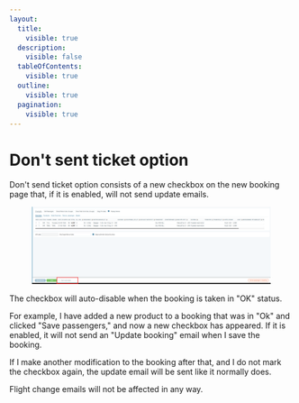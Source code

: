 ```yaml
---
layout:
  title:
    visible: true
  description:
    visible: false
  tableOfContents:
    visible: true
  outline:
    visible: true
  pagination:
    visible: true
---
```


# Don't sent ticket option

Don't send ticket option consists of a new checkbox on the new booking page that, if it is enabled, will not send update emails.&#x20;

<figure><img src="../../.gitbook/assets/image (2) (1) (1) (1) (1) (1) (1) (1) (1) (1) (1) (1) (1) (1) (1) (1) (1) (1) (1) (1) (1) (1) (1) (1) (1) (1) (1) (1) (1).png" alt=""><figcaption></figcaption></figure>

The checkbox will auto-disable when the booking is taken in "OK" status.&#x20;

For example, I have added a new product to a booking that was in "Ok" and clicked "Save passengers," and now a new checkbox has appeared. If it is enabled, it will not send an "Update booking" email when I save the booking.&#x20;

If I make another modification to the booking after that, and I do not mark the checkbox again, the update email will be sent like it normally does.&#x20;

Flight change emails will not be affected in any way.
